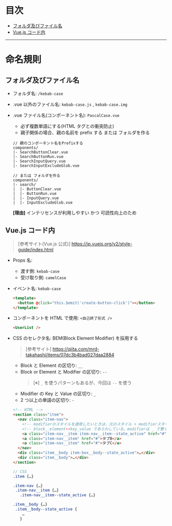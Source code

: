 # 目次

- [フォルダ及びファイル名](#folder-and-files)
- [Vue.js コード内](#vuejs-in-code)

---

# 命名規則

## フォルダ及びファイル名

<a name="folder-and-files"></a>

- フォルダ名: `/kebab-case`
- .vue 以外のファイル名: `kebab-case.js` , `kebab-case.img`
- .vue ファイル名(コンポーネント名): `PascalCase.vue`

  - 必ず複数単語にする(HTML タグとの衝突防止)
  - 親子関係の場合、親の名前を prefix する
    または フォルダを作る

  ```
  // 親のコンポーネント名をPrefixする
  components/
  |- SearchButtonClear.vue
  |- SearchButtonRun.vue
  |- SearchInputQuery.vue
  |- SearchInputExcludeGlob.vue

  // または フォルダを作る
  components/
  |- search/
  |  |- ButtonClear.vue
  |  |- ButtonRun.vue
  |  |- InputQuery.vue
  |  |- InputExcludeGlob.vue
  ```

  **[理由]** インテリセンスが利用しやすい かつ 可読性向上のため

## Vue.js コード内

<a name="vuejs-in-code"></a>

> [参考サイト(Vue.js 公式)] https://jp.vuejs.org/v2/style-guide/index.html

- Props 名:

  - 渡す側: `kebab-case`
  - 受け取り側: `camelCase`

- イベント名: `kebab-case`

  ```html
  <template>
    <button @click="this.$emit('create-button-click')"></button>
  </template>
  ```

- コンポーネントを HTML で使用: `<自己終了形式 />`

  ```html
  <UserList />
  ```

- CSS のセレクタ名: BEM(Block Element Modifier) を採用する

  > [参考サイト] https://qiita.com/mrd-takahashi/items/07dc3b4bad027daa2884

  - Block と Element の区切り: `__`
  - Block or Element と Modifier の区切り: `--`
    > [※] `_` を使うパターンもあるが、今回は `--` を使う
  - Modifier の Key と Value の区切り: `_`
  - 2 つ以上の単語の区切り: `-`

  ```html
  <!-- HTML -->
  <section class="item">
    <nav class="item-nav">
      <!-- modifierのスタイルを適用したいときは、元のスタイル + modifierスタイルの2つを当てること -->
      <!-- block__element--key_value であらわしている。modifierは _ で繋ぐパターンもある -->
      <a class="item-nav__item item-nav__item--state_active" href="#">タブA</a>
      <a class="item-nav__item" href="#">タブB</a>
      <a class="item-nav__item" href="#">タブC</a>
    </nav>
    <div class="item__body item-box__body--state_active">…</div>
    <div class="item__body">…</div>
  </section>
  ```

  ```scss
  // CSS
  .item {…}

  .item-nav {…}
   .item-nav__item {…}
     .item-nav__item--state_active {…}

  .item__body {…}
   .item__body--state_active {
      …
     }
  ```
